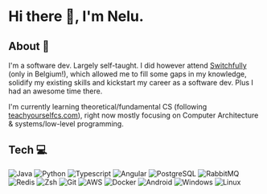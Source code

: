 # Hi there 👋, I'm Nelu.

## About 🤖

I'm a software dev. Largely self-taught. I did however attend [Switchfully](https://switchfully.com/) (only in Belgium!), which allowed me to fill some gaps in my knowledge, solidify my existing skills and kickstart my career as a software dev. Plus I had an awesome time there. 

I'm currently learning theoretical/fundamental CS (following [teachyourselfcs.com](https://teachyourselfcs.com/)), right now mostly focusing on Computer Architecture & systems/low-level programming.
 
## Tech 💻

![Java](https://img.shields.io/badge/Java-ED8B00?style=for-the-badge&logo=openjdk&logoColor=black)
![Python](https://img.shields.io/badge/Python-14354C?style=for-the-badge&logo=python&logoColor=white)
![Typescript](https://img.shields.io/badge/TypeScript-007ACC?style=for-the-badge&logo=typescript&logoColor=white)
![Angular](https://img.shields.io/badge/Angular-DD0031?style=for-the-badge&logo=angular&logoColor=white)
![PostgreSQL](https://img.shields.io/badge/PostgreSQL-316192?style=for-the-badge&logo=postgresql&logoColor=white)
![RabbitMQ](https://img.shields.io/badge/RabbitMQ-FF6600?style=for-the-badge&logo=rabbitmq&logoColor=white)
![Redis](https://img.shields.io/badge/redis-CC0000.svg?&style=for-the-badge&logo=redis&logoColor=white)
![Zsh](https://img.shields.io/badge/Zsh-121011?style=for-the-badge&logo=gnu-bash&logoColor=white)
![Git](https://img.shields.io/badge/Git-F05032?style=for-the-badge&logo=git&logoColor=white)
![AWS](https://img.shields.io/badge/AWS-FF9900?style=for-the-badge&logo=amazon-aws&logoColor=black)
![Docker](https://img.shields.io/badge/Docker-2CA5E0?style=for-the-badge&logo=docker&logoColor=white)
![Android](https://img.shields.io/badge/Android-3DDC84?style=for-the-badge&logo=android&logoColor=white)
![Windows](https://img.shields.io/badge/Windows-0078D6?style=for-the-badge&logo=windows&logoColor=white)
![Linux](https://img.shields.io/badge/Linux-FCC624?style=for-the-badge&logo=linux&logoColor=black)

